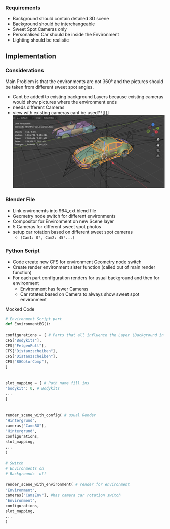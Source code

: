 ### Requirements
- Background should contain detailed 3D scene
- Background should be interchangeable
- Sweet Spot Cameras only
- Personalised Car should be inside the Environment
- Lighting should be realistic

## Implementation

### Considerations
Main Problem is that the environments are not 360° and the pictures should be taken from different sweet spot angles. 
- Cant be added to existing background Layers because existing cameras would show pictures where the environment ends
- needs different Cameras
- view with existing cameras cant be used?
![[]]![Blender Camera View](../assets/Pasted%20image%2020250610105758.png)
### Blender File
- Link environemts into 964_ext.blend file
- Geometry node switch for different environments 
- Compositor for Environment on new Scene layer 
- 5 Cameras for different sweet spot photos
- setup car rotation based on different sweet spot cameras 
	- `[Cam1: 0°, Cam2: 45°...]`
### Python Script
- Code create new CFS for environment Geometry node switch
- Create render environment sister function (called out of main render function)
- For each part configuration renders for usual background and then for environment
	- Environment has fewer Cameras
	- Car rotates based on Camera to always show sweet spot environment

Mocked Code
```Python
# Environment Script part
def EnvironmentBG():

configurations = [ # Parts that all influence the Layer (Background in this case)
CFS["Bodykits"],
CFS["FelgenFull"],
CFS["Distanzscheiben"],
CFS["Distanzscheiben"],
CFS["BGColorComp"],
]


slot_mapping = { # Path name fill ins
"bodykit": 0, # Bodykits
...
}


render_scene_with_config( # usual Render
"Hintergrund",
cameras["CamsBG"],
"Hintergrund",
configurations,
slot_mapping,
...
)

# Switch 
# Environments on 
# Backgrounds  off

render_scene_with_environment( # render for environment
"Environment",
cameras["CamsEnv"], #has camera car rotation switch
"Environment",
configurations,
slot_mapping,
...
)
```

